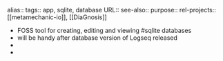 alias::
tags:: app, sqlite, database
URL::
see-also::
purpose::
rel-projects:: [[metamechanic-io]], [[DiaGnosis]]
- FOSS tool for creating, editing and viewing #sqlite databases
- will be handy after database version of Logseq released
-
-
